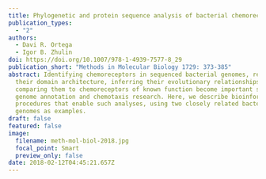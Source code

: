 ```yaml
---
title: Phylogenetic and protein sequence analysis of bacterial chemoreceptors
publication_types:
  - "2"
authors:
  - Davi R. Ortega
  - Igor B. Zhulin
doi: https://doi.org/10.1007/978-1-4939-7577-8_29
publication_short: "Methods in Molecular Biology 1729: 373-385"
abstract: Identifying chemoreceptors in sequenced bacterial genomes, revealing
  their domain architecture, inferring their evolutionary relationships, and
  comparing them to chemoreceptors of known function become important steps in
  genome annotation and chemotaxis research. Here, we describe bioinformatics
  procedures that enable such analyses, using two closely related bacterial
  genomes as examples.
draft: false
featured: false
image:
  filename: meth-mol-biol-2018.jpg
  focal_point: Smart
  preview_only: false
date: 2018-02-12T04:45:21.657Z
---
```

